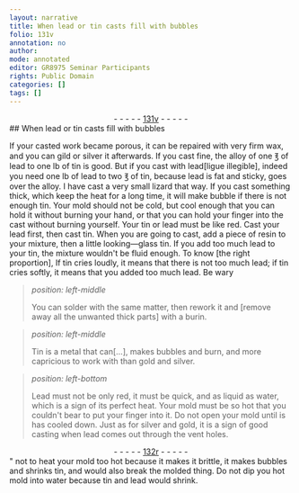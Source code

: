 ```yaml
---
layout: narrative
title: When lead or tin casts fill with bubbles
folio: 131v
annotation: no
author:
mode: annotated
editor: GR8975 Seminar Participants
rights: Public Domain
categories: []
tags: []
---
```


 <div class="folio" align="center">- - - - - <a href="http://gallica.bnf.fr/ark:/12148/btv1b10500001g/f268.item.r=" target="_blank">131v</a> - - - - - </div> 
##  When lead or tin casts fill with bubbles 

 
If your casted work became porous, it can be repaired with very firm wax, and you can gild or silver it afterwards. If you cast fine, the alloy of one ℥ of lead to one lb of tin is good. But if you cast with lead[ligue illegible], indeed you need one lb of lead to two ℥ of tin, because lead is fat and sticky, goes over the alloy. I have cast a very small lizard that way. If you cast something thick, which keep the heat for a long time, it will make bubble if there is not enough tin. Your mold should not be cold, but cool enough that you can hold it without burning your hand, or that you can hold your finger into the cast without burning yourself. Your tin or lead must be like red. Cast your lead first, then cast tin. When you are going to cast, add a piece of resin to your mixture, then a little looking—glass tin. If you add too much lead to your tin, the mixture wouldn't be fluid enough. To know [the right proportion], If tin cries loudly, it means that there is not too much lead; if tin cries softly, it means that you added too much lead. Be wary 
 
> *position: left-middle*
> 
> You can solder with the same matter, then rework it and [remove away all the unwanted thick parts] with a burin. 
 
> *position: left-middle*
> 
>  Tin is a metal that can[…], makes bubbles and burn, and more capricious to work with than gold and silver. 
 
> *position: left-bottom*
> 
>  Lead must not be only red, it must be quick, and as liquid as water, which is a sign of its perfect heat. Your mold must be so hot that you couldn't bear to put your finger into it. Do not open your mold until is has cooled down. Just as for silver and gold, it is a sign of good casting when lead comes out through the vent holes. 
 <div class="folio" align="center">- - - - - <a href="http://gallica.bnf.fr/ark:/12148/btv1b10500001g/f269.item.r=" target="_blank">132r</a> - - - - - </div> " 
 not to heat your mold too hot because it makes it brittle, it makes bubbles and shrinks tin, and would also break the molded thing. Do not dip you hot mold into water because tin and lead would shrink. 
 